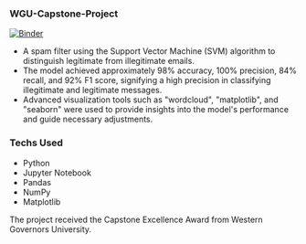 ### WGU-Capstone-Project
[![Binder](https://mybinder.org/badge_logo.svg)](https://mybinder.org/v2/gh/sophiedang0101/WGU-Capstone-Project/HEAD)

- A spam filter using the Support Vector Machine (SVM) algorithm to distinguish legitimate from illegitimate emails.
- The model achieved approximately 98% accuracy, 100% precision, 84% recall, and 92% F1 score, signifying a high precision in classifying illegitimate and legitimate messages.
- Advanced visualization tools such as "wordcloud", "matplotlib", and "seaborn" were used to provide insights into the model's performance and guide necessary adjustments.

### Techs Used
- Python
- Jupyter Notebook
- Pandas
- NumPy
- Matplotlib

The project received the Capstone Excellence Award from Western Governors University.
